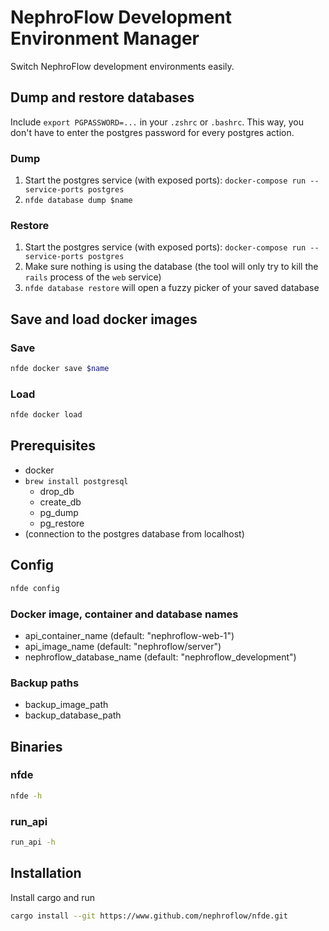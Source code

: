 # NephroFlow Development Environment Manager

Switch NephroFlow development environments easily.

## Dump and restore databases

Include `export PGPASSWORD=...` in your `.zshrc` or `.bashrc`. This way,
you don't have to enter the postgres password for every postgres action.

### Dump

1. Start the postgres service (with exposed ports): `docker-compose run --service-ports postgres`
2. `nfde database dump $name`

### Restore

1. Start the postgres service (with exposed ports): `docker-compose run --service-ports postgres`
2. Make sure nothing is using the database (the tool will only try to kill
   the `rails` process of the `web` service)
3. `nfde database restore` will open a fuzzy picker of your saved database

## Save and load docker images

### Save

```bash
nfde docker save $name
```

### Load

```bash
nfde docker load
```

## Prerequisites

- docker
- `brew install postgresql`
  - drop_db
  - create_db
  - pg_dump
  - pg_restore
- (connection to the postgres database from localhost)

## Config

```bash
nfde config
```

### Docker image, container and database names

- api_container_name (default: "nephroflow-web-1")
- api_image_name (default: "nephroflow/server")
- nephroflow_database_name (default: "nephroflow_development")

### Backup paths

- backup_image_path
- backup_database_path

## Binaries

### nfde

```bash
nfde -h
```

### run_api

```bash
run_api -h
```

## Installation

Install cargo and run

```bash
cargo install --git https://www.github.com/nephroflow/nfde.git
```
